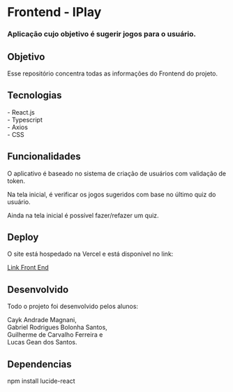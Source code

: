 # Frontend - IPlay
### Aplicação cujo objetivo é sugerir jogos para o usuário.

## Objetivo
<p> Esse repositório concentra todas as informações do Frontend do projeto.  </p>

## Tecnologias
<p> - React.js </br>
    - Typescript</br>
    - Axios</br>
    - CSS </br>
</p>

## Funcionalidades
<p>O aplicativo é baseado no sistema de criação de usuários com validação de token.</p>
<p>Na tela inicial, é verificar os jogos sugeridos com base no último quiz do usuário.</p>
<p>Ainda na tela inicial é possível fazer/refazer um quiz.</p>

## Deploy
<p>O site está hospedado na Vercel e está disponível no link:</p>
<p><a href="https://front-end-termomiter.vercel.app/login">Link Front End</a></br></p>

## Desenvolvido
<p>Todo o projeto foi desenvolvido pelos alunos: </br></p>
<p>Cayk Andrade Magnani,</br>Gabriel Rodrigues Bolonha Santos,</br>Guilherme de Carvalho Ferreira e</br> Lucas Gean dos Santos.</p> 

## Dependencias
npm install lucide-react

